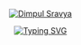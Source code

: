 <p align="center">
  <a href="https://github.com/Dimpul-15">
    <img src="" alt="Dimpul Sravya" /></a>
</p>
<p align="center">
  <!-- Typing SVG by sinisterdaddy - https://github.com/sinisterdaddy/readme-typing-svg -->
<a href="https://git.io/typing-svg"><img src="https://readme-typing-svg.demolab.com?font=Fira+Code&pause=1000&color=E49BFF&center=true&vCenter=true&random=false&width=545&lines=;Machine+Learning+Enthusiast;Familiar+with+Python;Currently+Learning+DSA;+Always+Learning+New+Things" alt="Typing SVG" /></a>
</p>
